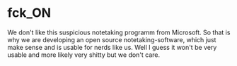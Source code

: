 # fck_ON
We don't like this suspicious notetaking programm from Microsoft. So that is why we are developing an open source notetaking-software, which just make sense and is usable for nerds like us. Well I guess it won't be very usable and more likely very shitty but we don't care.
